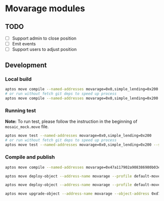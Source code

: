 # Movarage modules

## TODO

- [ ] Support admin to close position
- [ ] Emit events
- [ ] Support users to adjust position

## Development

### Local build

```sh
aptos move compile --named-addresses movarage=0x0,simple_lending=0x200
# or run without fetch git deps to speed up process
aptos move compile --named-addresses movarage=0x0,simple_lending=0x200 --skip-fetch-latest-git-deps
```

### Running test

**Note:** To run test, please follow the instruction in the beginning of `mosaic_mock.move` file.

```sh
aptos move test --named-addresses movarage=0x0,simple_lending=0x200
# or run without fetch git deps to speed up process
aptos move test --named-addresses movarage=0x0,simple_lending=0x200 --skip-fetch-latest-git-deps
```

### Compile and publish

```sh
aptos move compile --named-addresses movarage=0x47a117902a908386980b03ebcbbe4f8eba95719aaf8ce094d873900fb5172ef9 --included-artifacts none
```

```sh
aptos move deploy-object --address-name movarage --profile default-movement-aptos --included-artifacts none

aptos move deploy-object --address-name movarage --profile default-movement-aptos --included-artifacts none --assume-yes
```

```sh
aptos move upgrade-object --address-name movarage --object-address 0xd70e176d0d5fa08158352456822990f06f65590a384d1a5cf8f66d20358c50c0 --profile default-movement-aptos --included-artifacts none --skip-fetch-latest-git-deps --assume-yes
```